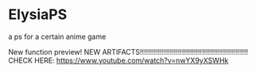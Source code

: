 # ElysiaPS
a ps for a certain anime game


New function preview!
NEW ARTIFACTS!!!!!!!!!!!!!!!!!!!!!!!!!!!!!!!!!!!!!!!!!!!!!!!!!!!!!!  
CHECK HERE:
https://www.youtube.com/watch?v=nwYX9yXSWHk
